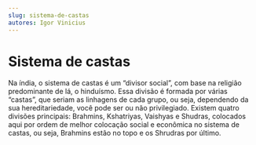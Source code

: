 ```yaml
---
slug: sistema-de-castas
autores: Igor Vinicius
---
```


# Sistema de castas
Na índia, o sistema de castas é um “divisor social”, com base na religião predominante de lá, o
hinduísmo. Essa divisão é formada por várias “castas”, que seriam as linhagens de cada grupo,
ou seja, dependendo da sua hereditariedade, você pode ser ou não privilegiado. Existem quatro
divisões principais: Brahmins, Kshatriyas, Vaishyas e Shudras, colocados aqui por ordem de
melhor colocação social e econômica no sistema de castas, ou seja, Brahmins estão no topo e os
Shrudras por último.